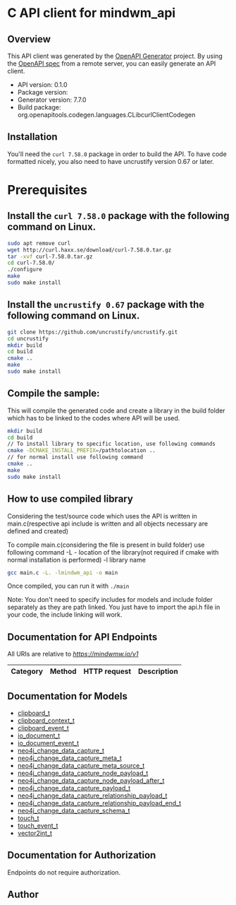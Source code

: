 # C API client for mindwm_api

## Overview
This API client was generated by the [OpenAPI Generator](https://openapi-generator.tech) project. By using the [OpenAPI spec](https://openapis.org) from a remote server, you can easily generate an API client.

- API version: 0.1.0
- Package version: 
- Generator version: 7.7.0
- Build package: org.openapitools.codegen.languages.CLibcurlClientCodegen

## Installation
You'll need the `curl 7.58.0` package in order to build the API. To have code formatted nicely, you also need to have uncrustify version 0.67 or later.

# Prerequisites

## Install the `curl 7.58.0` package with the following command on Linux.
```bash
sudo apt remove curl
wget http://curl.haxx.se/download/curl-7.58.0.tar.gz
tar -xvf curl-7.58.0.tar.gz
cd curl-7.58.0/
./configure
make
sudo make install
```
## Install the `uncrustify 0.67` package with the following command on Linux.
```bash
git clone https://github.com/uncrustify/uncrustify.git
cd uncrustify
mkdir build
cd build
cmake ..
make
sudo make install
```

## Compile the sample:
This will compile the generated code and create a library in the build folder which has to be linked to the codes where API will be used.
```bash
mkdir build
cd build
// To install library to specific location, use following commands
cmake -DCMAKE_INSTALL_PREFIX=/pathtolocation ..
// for normal install use following command
cmake ..
make
sudo make install
```
## How to use compiled library
Considering the test/source code which uses the API is written in main.c(respective api include is written and all objects necessary are defined and created)

To compile main.c(considering the file is present in build folder) use following command
-L - location of the library(not required if cmake with normal installation is performed)
-l library name
```bash
gcc main.c -L. -lmindwm_api -o main
```
Once compiled, you can run it with ``` ./main ```

Note: You don't need to specify includes for models and include folder separately as they are path linked. You just have to import the api.h file in your code, the include linking will work.

## Documentation for API Endpoints

All URIs are relative to *https://mindwmw.io/v1*

Category | Method | HTTP request | Description
------------ | ------------- | ------------- | -------------


## Documentation for Models

 - [clipboard_t](docs/clipboard.md)
 - [clipboard_context_t](docs/clipboard_context.md)
 - [clipboard_event_t](docs/clipboard_event.md)
 - [io_document_t](docs/io_document.md)
 - [io_document_event_t](docs/io_document_event.md)
 - [neo4j_change_data_capture_t](docs/neo4j_change_data_capture.md)
 - [neo4j_change_data_capture_meta_t](docs/neo4j_change_data_capture_meta.md)
 - [neo4j_change_data_capture_meta_source_t](docs/neo4j_change_data_capture_meta_source.md)
 - [neo4j_change_data_capture_node_payload_t](docs/neo4j_change_data_capture_node_payload.md)
 - [neo4j_change_data_capture_node_payload_after_t](docs/neo4j_change_data_capture_node_payload_after.md)
 - [neo4j_change_data_capture_payload_t](docs/neo4j_change_data_capture_payload.md)
 - [neo4j_change_data_capture_relationship_payload_t](docs/neo4j_change_data_capture_relationship_payload.md)
 - [neo4j_change_data_capture_relationship_payload_end_t](docs/neo4j_change_data_capture_relationship_payload_end.md)
 - [neo4j_change_data_capture_schema_t](docs/neo4j_change_data_capture_schema.md)
 - [touch_t](docs/touch.md)
 - [touch_event_t](docs/touch_event.md)
 - [vector2int_t](docs/vector2int.md)


## Documentation for Authorization

Endpoints do not require authorization.


## Author


